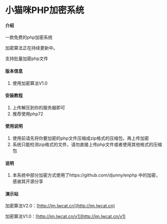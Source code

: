 # 小猫咪PHP加密系统

#### 介绍
  一款免费的php加密系统

  加密算法正在持续更新中。

  支持批量加密php文件

#### 版本信息

1.  使用加密算法V1.0


#### 安装教程

1.  上传解压到你的服务器即可
2.  推荐使用php72

#### 使用说明

1.  使用前请先将你要加密的php文件压缩成zip格式的压缩包，再上传加密
2.  系统只能检测zip格式的文件，请勿直接上传php文件或者使用其他格式的压缩包

#### 说明

1.  本系统中部分加密方式使用了https://github.com/djunny/enphp 中的加密，感谢其开源分享


#### 演示站

  加密算法V2.0：[http://jm.lwcat.cn](http://jm.lwcat.cn)

  加密算法V1.0：[http://jm.lwcat.cn/v1](http://jm.lwcat.cn/v1)
